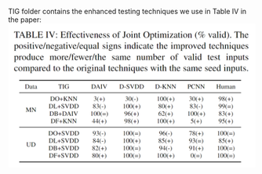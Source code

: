 TIG folder contains the enhanced testing techniques we use in Table IV in the paper:
![Image Alt text](https://github.com/InputValidityRepo/InputValidity/blob/main/TIG/Table_IV.png)
